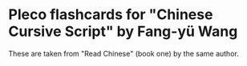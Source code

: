 # Pleco flashcards for "Chinese Cursive Script" by Fang-yü Wang

These are taken from "Read Chinese" (book one) by the same author.